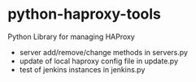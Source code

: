 python-haproxy-tools
====================
Python Library for managing HAProxy

- server add/remove/change methods in servers.py
- update of local haproxy config file in update.py
- test of jenkins instances in jenkins.py
